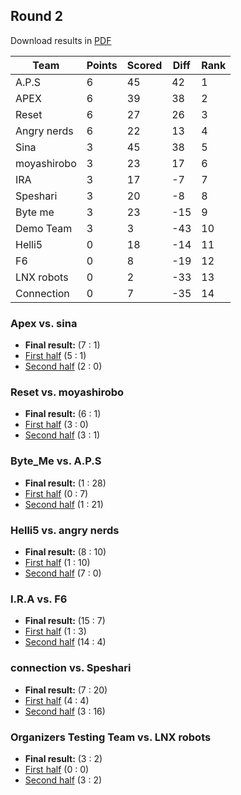 ## Round 2                                                       

Download results in [PDF](pdfs/round2.pdf)

| Team        | Points | Scored | Diff | Rank |
|-------------|--------|--------|------|------|
| A.P.S       | 6      | 45     | 42   | 1    |
| APEX        | 6      | 39     | 38   | 2    |
| Reset       | 6      | 27     | 26   | 3    |
| Angry nerds | 6      | 22     | 13   | 4    |
| Sina        | 3      | 45     | 38   | 5    |
| moyashirobo | 3      | 23     | 17   | 6    |
| IRA         | 3      | 17     | -7   | 7    |
| Speshari    | 3      | 20     | -8   | 8    |
| Byte me     | 3      | 23     | -15  | 9    |
| Demo Team   | 3      | 3      | -43  | 10   |
| Helli5      | 0      | 18     | -14  | 11   |
| F6          | 0      | 8      | -19  | 12   |
| LNX robots  | 0      | 2      | -33  | 13   |
| Connection  | 0      | 7      | -35  | 14   |

### Apex vs. ﻿sina                                                
- **Final result:** (7 : 1)                                                                                                        
- [First half](https://robocupjuniortc.github.io/rcj-2022-soccer-sim-outputs/sim22_2_01-1/sim22_2_01_-_1_-_﻿sina_vs_Apex-20220723T173740-new.html) (5 : 1)                                                                                                                                         
- [Second half](https://robocupjuniortc.github.io/rcj-2022-soccer-sim-outputs/sim22_2_01-2/sim22_2_01_-_2_-_Apex_vs_﻿sina-20220723T182655-new.html) (2 : 0)                                                                                                                                        

                                                                                                                                   
### Reset vs. moyashirobo                                                                                                                                                                                                                                             
- **Final result:** (6 : 1)                                                                                                                                                                                                                                           
- [First half](https://robocupjuniortc.github.io/rcj-2022-soccer-sim-outputs/sim22_2_02-1/sim22_2_02_-_1_-_moyashirobo_vs_Reset-20220723T192414-new.html) (3 : 0)                                                                                                                                 
- [Second half](https://robocupjuniortc.github.io/rcj-2022-soccer-sim-outputs/sim22_2_02-2/sim22_2_02_-_2_-_Reset_vs_moyashirobo-20220723T202053-new.html) (3 : 1)                                                                                                                                


### Byte_Me vs. A.P.S                                            
- **Final result:** (1 : 28)                                     
- [First half](https://robocupjuniortc.github.io/rcj-2022-soccer-sim-outputs/sim22_2_03-1/sim22_2_03_-_1_-_A.P-new.html) (0 : 7)                                                                                                                                                                  
- [Second half](https://robocupjuniortc.github.io/rcj-2022-soccer-sim-outputs/sim22_2_03-2/sim22_2_03_-_2_-_Byte_Me_vs_A.P-new.html) (1 : 21)                                                                                                                                                     


### Helli5 vs. angry nerds                                       
- **Final result:** (8 : 10)                                     
- [First half](https://robocupjuniortc.github.io/rcj-2022-soccer-sim-outputs/sim22_2_04-1/sim22_2_04_-_1_-_angry_nerds_vs_Helli5-20220723T231420-new.html) (1 : 10)                                                                                                                               
- [Second half](https://robocupjuniortc.github.io/rcj-2022-soccer-sim-outputs/sim22_2_04-2/sim22_2_04_-_2_-_Helli5_vs_angry_nerds-20220724T001207-new.html) (7 : 0)                                                                                                                               


### I.R.A vs. F6                                                 
- **Final result:** (15 : 7)                                     
- [First half](https://robocupjuniortc.github.io/rcj-2022-soccer-sim-outputs/sim22_2_05-1/sim22_2_05_-_1_-_F6_vs_I.R-new.html) (1 : 3)                                                                                                                                                            
- [Second half](https://robocupjuniortc.github.io/rcj-2022-soccer-sim-outputs/sim22_2_05-2/sim22_2_05_-_2_-_I.R-new.html) (14 : 4)                                                                                                                                                                


### connection vs. Speshari                                      
- **Final result:** (7 : 20)                                     
- [First half](https://robocupjuniortc.github.io/rcj-2022-soccer-sim-outputs/sim22_2_06-1/sim22_2_06_-_1_-_Speshari_vs_connection-20220724T030040-new.html) (4 : 4)                                                                                                                               
- [Second half](https://robocupjuniortc.github.io/rcj-2022-soccer-sim-outputs/sim22_2_06-2/sim22_2_06_-_2_-_connection_vs_Speshari-20220724T035628-new.html) (3 : 16)


### Organizers Testing Team vs. LNX robots                                                                                         
- **Final result:** (3 : 2)                                      
- [First half](https://robocupjuniortc.github.io/rcj-2022-soccer-sim-outputs/sim22_2_07-1/sim22_2_07_-_1_-_LNX_robots_vs_Organizers_Testing_Team-20220724T045235-new.html) (0 : 0)
- [Second half](https://robocupjuniortc.github.io/rcj-2022-soccer-sim-outputs/sim22_2_07-2/sim22_2_07_-_2_-_Organizers_Testing_Team_vs_LNX_robots-20220724T054907-new.html) (3 : 2)
